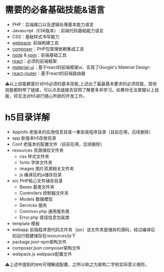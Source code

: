 # 需要的必备基础技能&语言
 - PHP：后端接口以及逻辑处理基本能力语言
 - Javascript（ES6版本）: 前端代码基础能力语言
 - CSS：基础样式书写能力
 - [webpack](https://github.com/webpack/webpack): 前端构建工具
 - [composer](https://getcomposer.org/)：PHP包管理依赖集成工具
 - [node](https://nodejs.org) & [npm](https://npmjs.com)：前端基础工具
 - [react](https://facebook.github.io/react/)：必须的前端框架
 - [material-ui](www.material-ui.com)：基于react的前端框架ui，实现了Google's Material Design
 - [react-router](https://github.com/ReactTraining/react-router)：基于react的前端路由器

⚠️以上技能都是针对h5必须的基本技能,上述出了最最基本要求的必须技能，其他技能都附带了链接，可以点击链接去官网了解更多并学习。如果你无法掌握以上技能，将无法对h5进行随心所欲的开发工作。

# h5目录详解
 - Appinfo 老版本的应用信息目录一集安装程序目录（目前在用，后续删除）
 - app 新版本h5存放目录
 - Conf 老版本的配置文件（目前在用，后续删除）
 - resources 资源储存文件夹
    - css 样式文件夹
    - fonts 字体文件夹
    - images 图片资源相关文件夹
    - js 编译后的js储存目录
 - src PHP核心文件储存目录
    - Bases 基类文件夹
    - Controllers 控制器文件夹
    - Models 数据模型
    - Services 服务
    - Common.php 通用服务类
    - Error.php 错误信息包装类
 - template 模板
 - webapp 前端程序源代码文件夹（jsx）该文件夹是储存的源码，经过编译后的运行稳健储存在resources/js下
 - package.json npm架构文件
 - composer.json composer架构文件
 - webpack.js webpack配置文件

⚠️上述中提到的`架构`可理解成配置，之所以称之为架构二字和实际意义相符。
